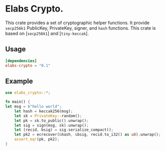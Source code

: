 # Elabs Crypto.
This crate provides a set of cryptographic helper functions.
It provide `secp256k1` PublicKey, PrivateKey, signer, and `hash` functions.
This crate is based on [`secp256k1`] and [`tiny-keccak`].

## Usage
```toml
[dependencies]
elabs-crypto = "0.1"
```
## Example
```rust
use elabs_crypto::*;

fn main() {
let msg = b"hello world";
	let hash = keccak256(msg);
	let sk = PrivateKey::random();
	let pk = sk.to_public().unwrap();
	let sig = sign(msg, sk).unwrap();
	let (recid, bsig) = sig.serialize_compact();
	let pk2 = ecrecover(&hash, &bsig, recid.to_i32() as u8).unwrap();
	assert_eq!(pk, pk2);
}
```

